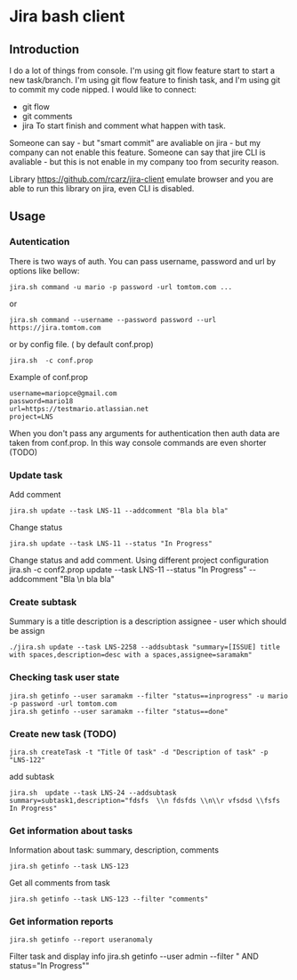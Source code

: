 # Jira bash client

## Introduction

I do a lot of things from console. I'm using git flow feature start to start a new task/branch.
I'm using git flow feature to finish task, and I'm using git to commit my code nipped.
I would like to connect:
- git flow
- git comments
- jira
To start finish and comment what happen with task.

Someone can say - but "smart commit" are avaliable on jira - but my company can not enable this feature.
Someone can say that jire CLI is avaliable - but this is not enable in my company too from security reason.

Library https://github.com/rcarz/jira-client emulate browser and you are able to run this library on jira, even CLI is
disabled.

## Usage

### Autentication

There is two ways of auth. You can pass username, password and url by options like bellow:
```
jira.sh command -u mario -p password -url tomtom.com ...
```
or
```
jira.sh command --username --password password --url https://jira.tomtom.com
```
or by config file. ( by default conf.prop)
```
jira.sh  -c conf.prop
```
Example of conf.prop
```
username=mariopce@gmail.com
password=mario18
url=https://testmario.atlassian.net
project=LNS
```
When you don't pass any arguments for authentication then auth data are taken from conf.prop. In this way console
commands are even shorter (TODO)

### Update task
Add comment
```
jira.sh update --task LNS-11 --addcomment "Bla bla bla"
```
Change status
```
jira.sh update --task LNS-11 --status "In Progress"
```
Change status and add comment. Using different project configuration
jira.sh -c conf2.prop update --task LNS-11 --status "In Progress" --addcomment "Bla  \\n bla bla"

### Create subtask 

Summary is a title 
description is a description
assignee - user which should be assign 
```
./jira.sh update --task LNS-2258 --addsubtask "summary=[ISSUE] title with spaces,description=desc with a spaces,assignee=saramakm"
```

### Checking task user state
```
jira.sh getinfo --user saramakm --filter "status==inprogress" -u mario -p password -url tomtom.com
jira.sh getinfo --user saramakm --filter "status==done"
```

### Create new task (TODO)
```
jira.sh createTask -t "Title Of task" -d "Description of task" -p "LNS-122"
```

add subtask
```
jira.sh  update --task LNS-24 --addsubtask summary=subtask1,description="fdsfs  \\n fdsfds \\n\\r vfsdsd \\fsfs In Progress"
```
### Get information about tasks

Information about task: summary, description, comments
```
jira.sh getinfo --task LNS-123
```
Get all comments from task
```
jira.sh getinfo --task LNS-123 --filter "comments"
```

### Get information reports
 
```
jira.sh getinfo --report useranomaly
```

Filter task and display info
jira.sh getinfo --user admin --filter " AND status=\"In Progress\""

